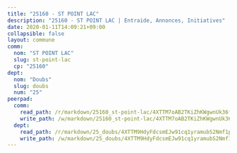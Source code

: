 ```yaml
---
title: "25160 - ST POINT LAC"
description: "25160 - ST POINT LAC | Entraide, Annonces, Initiatives"
date: 2020-01-11T14:09:21+09:00
collapsible: false
layout: commune
comm:
  nom: "ST POINT LAC"
  slug: st-point-lac
  cp: "25160"
dept:
  nom: "Doubs"
  slug: doubs
  num: "25"
peerpad:
  comm:
    read_path: /r/markdown/25160_st-point-lac/4XTTM7oAB2TKiZhKWgwnUk36frvQkVoiLx5iWoSp9sEuvs2WJ
    write_path: /w/markdown/25160_st-point-lac/4XTTM7oAB2TKiZhKWgwnUk36frvQkVoiLx5iWoSp9sEuvs2WJ-K3TgUDry9ReHGYactTnPv5NpHSdYeihHHBmV7TiSjD9QEFaZn1nm6qdz1r5a3EX5KgEqpnLPLgHvvA47ArpWkMRAp3dcF9FQKffeG8STgNhEcarmcqnNFqGjaveDJH7mJ3wmM4ez
  dept:
    read_path: /r/markdown/25_doubs/4XTTM9HdyFdcsmEJw91cq1yramubS2Nmf1ps2s84xcMxY74Zv
    write_path: /w/markdown/25_doubs/4XTTM9HdyFdcsmEJw91cq1yramubS2Nmf1ps2s84xcMxY74Zv-K3TgURza6A4QY75MscA2g52nUX9tjMQaHW9mgBSgyRKNNp3M6gkaXA9iDDtpbSx22mTSZbQLYS1izbwsznz8e9u5BERCmGKxZ379xV2nAaDe1bGyxrjytc7G1EcbGtknRFYQ1Lxp
---
```


